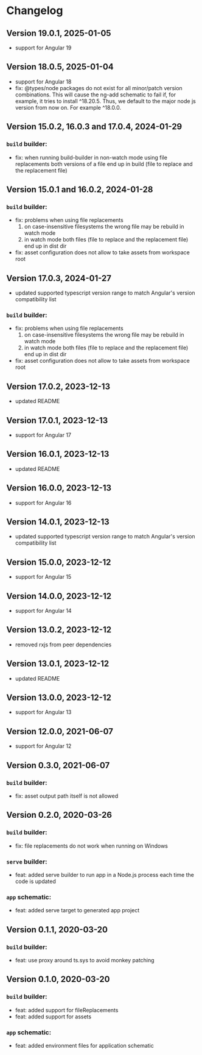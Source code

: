 # Changelog

## Version 19.0.1, 2025-01-05

- support for Angular 19

## Version 18.0.5, 2025-01-04

- support for Angular 18
- fix: @types/node packages do not exist for all minor/patch version combinations. This will cause the ng-add schematic to fail if, for example, it tries to install ^18.20.5. Thus, we default to the major node js version from now on. For example ^18.0.0.

## Version 15.0.2, 16.0.3 and 17.0.4, 2024-01-29

### `build` builder:

- fix: when running build-builder in non-watch mode using file replacements both versions of a file end up in build (file to replace and the replacement file)

## Version 15.0.1 and 16.0.2, 2024-01-28

### `build` builder:

- fix: problems when using file replacements
    1. on case-insensitive filesystems the wrong file may be rebuild in watch mode
    2. in watch mode both files (file to replace and the replacement file) end up in dist dir
- fix: asset configuration does not allow to take assets from workspace root

## Version 17.0.3, 2024-01-27

- updated supported typescript version range to match Angular's version compatibility list

### `build` builder:
- fix: problems when using file replacements
    1. on case-insensitive filesystems the wrong file may be rebuild in watch mode
    2. in watch mode both files (file to replace and the replacement file) end up in dist dir
- fix: asset configuration does not allow to take assets from workspace root

## Version 17.0.2, 2023-12-13

- updated README

## Version 17.0.1, 2023-12-13

- support for Angular 17

## Version 16.0.1, 2023-12-13

- updated README

## Version 16.0.0, 2023-12-13

- support for Angular 16

## Version 14.0.1, 2023-12-13

- updated supported typescript version range to match Angular's version compatibility list

## Version 15.0.0, 2023-12-12

- support for Angular 15

## Version 14.0.0, 2023-12-12

- support for Angular 14

## Version 13.0.2, 2023-12-12

- removed rxjs from peer dependencies

## Version 13.0.1, 2023-12-12

- updated README

## Version 13.0.0, 2023-12-12

- support for Angular 13

## Version 12.0.0, 2021-06-07

- support for Angular 12

## Version 0.3.0, 2021-06-07

### `build` builder:

- fix: asset output path itself is not allowed

## Version 0.2.0, 2020-03-26

### `build` builder:

- fix: file replacements do not work when running on Windows

### `serve` builder:

-   feat: added serve builder to run app in a Node.js process each time the code is updated

### `app` schematic:

-   feat: added serve target to generated app project

## Version 0.1.1, 2020-03-20

### `build` builder:

-   feat: use proxy around ts.sys to avoid monkey patching

## Version 0.1.0, 2020-03-20

### `build` builder:

-   feat: added support for fileReplacements
-   feat: added support for assets

### `app` schematic:

-   feat: added environment files for application schematic
